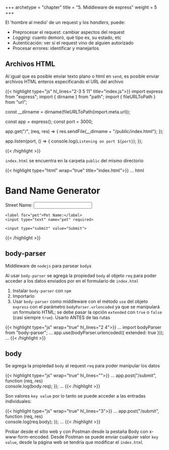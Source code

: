 +++
archetype = "chapter"
title = "5. Middleware de express"
weight = 5
+++

El 'hombre al medio' de un request y los _handlers_, puede:
- Preprocesar el request: cambiar aspectos del request
- _Logging_: cuanto demoró, qué tipo es, su estado, etc
- Autenticación: ver si el request vino de alguien autorizado
- Procesar errores: identificar y manejarlos

## Archivos HTML
Al igual que es posible enviar texto plano o html en `send`, es posible enviar archivos HTML enteros especificando el URL del archivo

{{< highlight type="js" hl_lines="2-3 5 11" title="index.js">}}
import express from "express";
import { dirname } from "path";
import { fileURLToPath } from "url";

const __dirname = dirname(fileURLToPath(import.meta.url));

const app = express();
const port = 3000;

app.get("/", (req, res) => {
  res.sendFile(__dirname + "/public/index.html");
});

app.listen(port, () => {
  console.log(`Listening on port ${port}`);
});

{{< /highlight >}}

`index.html` se encuentra en la carpeta `public` del mismo directorio

{{< highlight type="html" wrap="true" title="index.html">}}
... html

<body>
  <h1>Band Name Generator</h1>
  <form action="/submit" method="POST">
    <label for="street">Street Name:</label>
    <input type="text" name="street" required>
    
    <label for="pet">Pet Name:</label>
    <input type="text" name="pet" required>
    
    <input type="submit" value="Submit">
  </form>
</body>

</html>
{{< /highlight >}}

## body-parser
Middleware de `nodejs` para parsear `body`s

Al usar `body-parser` se agrega la propiedad `body` al objeto `req` para poder acceder a los datos enviados por en el formulario de `index.html`

1. Instalar `body-parser` con `npm`
1. Importarlo
1. Usar `body-parser` como middleware con el método `use` del objeto `express` con el parámetro `bodyParser.urlencoded` ya que se manipulará un formulario HTML; se debe pasar la opción `extended` con `true` o `false` (casi siempre `true`). Usarlo ANTES de las rutas

{{< highlight type="js" wrap="true" hl_lines="2 4">}}
...
import bodyParser from "body-parser";
...
app.use(bodyParser.urlencoded({ extended: true }));
...
{{< /highlight >}}

## body

Se agrega la propiedad `body` al request `req` para poder manipular los datos

{{< highlight type="js" wrap="true" hl_lines="">}}
...
app.post("/submit", function (req, res)   
  console.log(body.req);
});
...
{{< /highlight >}}

Son valores `key value` por lo tanto se puede acceder a las entradas individuales:

{{< highlight type="js" wrap="true" hl_lines="3">}}
...
app.post("/submit", function (req, res)   
  console.log(req.body);
});
...
{{< /highlight >}}

Probar desde el sitio web y con Postman desde la pestaña Body con x-www-form-encoded. Desde Postman se puede enviar cualquier valor `key value`, desde la página web se tendría que modificar el `index.html`